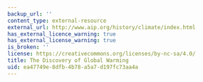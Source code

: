 ```yaml
---
backup_url: ''
content_type: external-resource
external_url: http://www.aip.org/history/climate/index.html
has_external_licence_warning: true
has_external_license_warning: true
is_broken: ''
license: https://creativecommons.org/licenses/by-nc-sa/4.0/
title: The Discovery of Global Warming
uid: ea47749e-8dfb-4b78-a5a7-d197fc73aa4a
---
```

